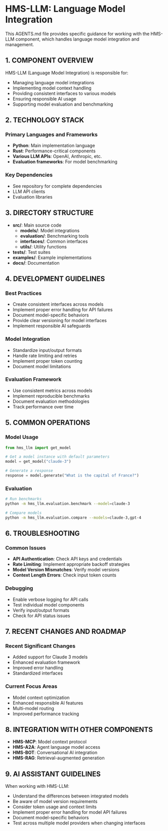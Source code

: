 # HMS-LLM: Language Model Integration

This AGENTS.md file provides specific guidance for working with the HMS-LLM component, which handles language model integration and management.

## 1. COMPONENT OVERVIEW

HMS-LLM (Language Model Integration) is responsible for:
- Managing language model integrations
- Implementing model context handling
- Providing consistent interfaces to various models
- Ensuring responsible AI usage
- Supporting model evaluation and benchmarking

## 2. TECHNOLOGY STACK

### Primary Languages and Frameworks
- **Python**: Main implementation language
- **Rust**: Performance-critical components
- **Various LLM APIs**: OpenAI, Anthropic, etc.
- **Evaluation frameworks**: For model benchmarking

### Key Dependencies
- See repository for complete dependencies
- LLM API clients
- Evaluation libraries

## 3. DIRECTORY STRUCTURE

- **src/**: Main source code
  - **models/**: Model integrations
  - **evaluation/**: Benchmarking tools
  - **interfaces/**: Common interfaces
  - **utils/**: Utility functions
- **tests/**: Test suites
- **examples/**: Example implementations
- **docs/**: Documentation

## 4. DEVELOPMENT GUIDELINES

### Best Practices
- Create consistent interfaces across models
- Implement proper error handling for API failures
- Document model-specific behaviors
- Provide clear versioning for model interfaces
- Implement responsible AI safeguards

### Model Integration
- Standardize input/output formats
- Handle rate limiting and retries
- Implement proper token counting
- Document model limitations

### Evaluation Framework
- Use consistent metrics across models
- Implement reproducible benchmarks
- Document evaluation methodologies
- Track performance over time

## 5. COMMON OPERATIONS

### Model Usage
```python
from hms_llm import get_model

# Get a model instance with default parameters
model = get_model("claude-3")

# Generate a response
response = model.generate("What is the capital of France?")
```

### Evaluation
```bash
# Run benchmarks
python -m hms_llm.evaluation.benchmark --model=claude-3

# Compare models
python -m hms_llm.evaluation.compare --models=claude-3,gpt-4
```

## 6. TROUBLESHOOTING

### Common Issues
- **API Authentication**: Check API keys and credentials
- **Rate Limiting**: Implement appropriate backoff strategies
- **Model Version Mismatches**: Verify model versions
- **Context Length Errors**: Check input token counts

### Debugging
- Enable verbose logging for API calls
- Test individual model components
- Verify input/output formats
- Check for API status issues

## 7. RECENT CHANGES AND ROADMAP

### Recent Significant Changes
- Added support for Claude 3 models
- Enhanced evaluation framework
- Improved error handling
- Standardized interfaces

### Current Focus Areas
- Model context optimization
- Enhanced responsible AI features
- Multi-model routing
- Improved performance tracking

## 8. INTEGRATION WITH OTHER COMPONENTS

- **HMS-MCP**: Model context protocol
- **HMS-A2A**: Agent language model access
- **HMS-BOT**: Conversational AI integration
- **HMS-RAG**: Retrieval-augmented generation

## 9. AI ASSISTANT GUIDELINES

When working with HMS-LLM:
- Understand the differences between integrated models
- Be aware of model version requirements
- Consider token usage and context limits
- Implement proper error handling for model API failures
- Document model-specific behaviors
- Test across multiple model providers when changing interfaces